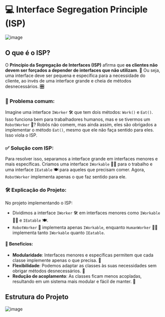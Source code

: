 
# 💻 Interface Segregation Principle (ISP) 
![image](https://github.com/user-attachments/assets/4b1d23fa-f2ed-461f-abdf-057d32101f51)
 
## O que é o ISP?

O **Princípio da Segregação de Interfaces (ISP)** afirma que **os clientes não devem ser forçados a depender de interfaces que não utilizam**. 🔌 Ou seja, uma interface deve ser pequena e específica para a necessidade do cliente, ao invés de uma interface grande e cheia de métodos desnecessários. 🎛️

### 🚨 Problema comum:

Imagine uma interface `IWorker` 🛠️ que tem dois métodos: `Work()` e `Eat()`. Isso funciona bem para trabalhadores humanos, mas e se tivermos um `RobotWorker` 🤖? Robôs não comem, mas ainda assim, eles são obrigados a implementar o método `Eat()`, mesmo que ele não faça sentido para eles. Isso viola o ISP.

### ✅ Solução com ISP:

Para resolver isso, separamos a interface grande em interfaces menores e mais específicas. Criamos uma interface `IWorkable` 👨‍💻 para o trabalho e uma interface `IEatable` 🍽️ para aqueles que precisam comer. Agora, `RobotWorker` implementa apenas o que faz sentido para ele.

### 🛠️ Explicação do Projeto:

No projeto implementando o ISP:
- Dividimos a interface `IWorker` 🛠️ em interfaces menores como `IWorkable` 👨‍💻 e `IEatable` 🍽️.
- `RobotWorker` 🤖 implementa apenas `IWorkable`, enquanto `HumanWorker` 👷‍♂️ implementa tanto `IWorkable` quanto `IEatable`.

#### 🎯 Benefícios:
- **Modularidade**: Interfaces menores e específicas permitem que cada classe implemente apenas o que precisa. 🧩
- **Flexibilidade**: Podemos adaptar as classes às suas necessidades sem obrigar métodos desnecessários. 🚀
- **Redução de acoplamento**: As classes ficam menos acopladas, resultando em um sistema mais modular e fácil de manter. 🔧 

## Estrutura do Projeto 
![image](https://github.com/user-attachments/assets/05f1a401-4c11-4062-9871-9cac582a20c5)
